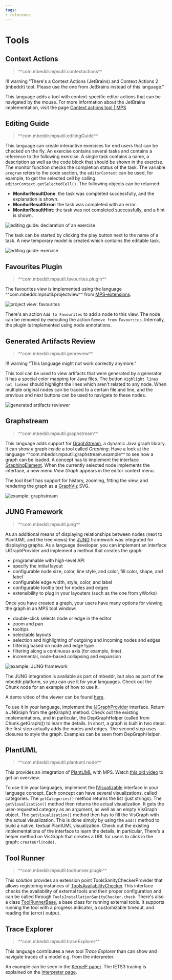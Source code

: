 ```yaml
---
tags:
- reference
---
```


# Tools

## Context Actions

> ^^com.mbeddr.mpsutil.contextactions^^

!!! warning "There's a Context Actions (JetBrains) and Context Actions 2 (mbeddr) tool. Please use the one from JetBrains instead of this language."

This language adds a tool with context-specific editor actions that can be navigated by the mouse. For more information about the
JetBrains implementation, visit the page [Context actions tool | MPS](https://www.jetbrains.com/help/mps/context-actions-tool.html)

## Editing Guide

> ^^com.mbeddr.mpsutil.editingGuide^^

This language can create interactive exercises for end users that can be checked on the fly. An exercise contains several tasks and contains a reference to the following exercise. A single task contains a name, a description as well as the code block that should be
shown in the exercise. The monitor function checks the completion status of the task. The variable `program` refers to the code section, the `editorContext` can be used, for example,
to get the selected cell by calling `editorContext.getSelectedCell()`. The following objects can be returned:

- **MonitorResultDone**: the task was completed successfully, and the explanation is shown.
- **MonitorResultError**: the task was completed with an error.
- **MonitorResultHint**: the task was not completed successfully, and a hint is shown.

![editing guide: declaration of an exercise](editingguide_definition.png)

The task can be started by clicking the play button next to the name of a task. A new
temporary model is created which contains the editable task.

![editing guide: exercise](editingguide_exercise.png)


## Favourites Plugin

> ^^com.mbeddr.mpsutil.favourites.plugin^^

The favourites view is implemented using the language ^^com.mbeddr.mpsutil.projectview^^ from [MPS-extensions](https://jetbrains.github.io/MPS-extensions/extensions/other/project-view/).

![project view: favourites](https://jetbrains.github.io/MPS-extensions/extensions/img/favourites.png)

There's an action `Add to Favourites` to add a node to this view. The node can be removed by executing the action
`Remove from Favourites`. Internally, the plugin is implemented using node annotations.

## Generated Artifacts Review

> ^^com.mbeddr.mpsutil.genreview^^

!!! warning "This language might not work correctly anymore."

This tool can be used to view artifacts that were generated by a generator. It has a special color mapping for Java files.
The button `Highlight lines not linked` should highlight the lines which aren't related to any node. When multiple
original nodes can be traced to a certain file and line, and the previous and next buttons can be used to navigate to these nodes.

![generated artifacts reviewer](generated_artifacts_reviewer.png)

## Graphstream

> ^^com.mbeddr.mpsutil.graphstream^^

This language adds support for [GraphStream](https://graphstream-project.org/), a dynamic Java graph library. It can show a graph inside a tool called *Graphing*. Have a look at the language
^^com.mbeddr.mpsutil.graphstream.example^^ to see how a graph can be loaded. A concept has to
implement the interface [GraphingElement](http://127.0.0.1:63320/node?ref=r%3Ae5f563f0-3312-4f0d-a6fe-8d43c8a221d4%28com.mbeddr.mpsutil.graphstream.structure%29%2F5447190170711933193). When the currently selected node implements the interface,
a new menu *View Graph* appears in the editor context menu.

The tool itself has support for history, zooming, fitting the view, and rendering the graph as
a [GraphViz](https://graphviz.org/) SVG.

![example: graphstream](graphstream_example.png)

## JUNG Framework

> ^^com.mbeddr.mpsutil.jung^^

As an additional means of displaying relationships between nodes (next to PlantUML and the tree views)
the [JUNG](http://jung.sourceforge.net/) framework was integrated for displaying graphs.
As a language developer, you can implement an interface IJGraphProvider and implement a method that creates the graph:

- programmable with high-level API
- specify the initial layout
- configurable node size, color, line style, and color, fill color, shape, and label
- configurable edge width, style, color, and label
- configurable tooltip text for nodes and edges
- extensibility to plug in your layouters (such as the one from yWorks)

Once you have created a graph, your users have many options for viewing the graph in an MPS tool window:

- double-click selects node or edge in the editor
- zoom and pan
- tooltips
- selectable layouts
- selection and highlighting of outgoing and incoming nodes and edges
- filtering based on node and edge type
- filtering along a continuous axis (for example, time)
- incremental, node-based collapsing and expansion

![example: JUNG framework](jung2.png)

The JUNG integration is available as part of mbeddr, but also as part of the mbeddr\.platform, so you can use it for your languages. Check out the Chunk node for an example of how to use it.

A demo video of the viewer can be found [here](http://youtu.be/-v1X0GhsLJ4).

To use it in your language, implement the [IJGraphProvider](http://127.0.0.1:63320/node?ref=d09a16fb-1d68-4a92-a5a4-20b4b2f86a62%2Fr%3A6e32694b-6dd1-4530-b48f-4e3bf97b2744%28com.mbeddr.mpsutil.jung%2Fcom.mbeddr.mpsutil.jung.structure%29%2F6388491840914066147) interface. Return a JNGraph from the getGraph() method. Check out the existing implementations, and in particular, the DepGraphHelper (called from Chunk.getGraph()) to learn the details. In short, a graph is built in two steps: the first step actually adds the nodes and edges. The second step uses closures to style the graph. Examples can be seen from DepGraphHelper.

## PlantUML

> ^^com.mbeddr.mpsutil.plantuml.node^^

This provides an integration of [PlantUML](https://plantuml.com/) with MPS. Watch [this old video](https://www.youtube.com/watch?v=QjwXITp6fwg) to get an overview.

To use it in your languages, implement the [IVisualizable](http://127.0.0.1:63320/node?ref=b4d28e19-7d2d-47e9-943e-3a41f97a0e52%2Fr%3A4903509f-5416-46ff-9a8b-44b5a178b568%28com.mbeddr.mpsutil.plantuml.node%2Fcom.mbeddr.mpsutil.plantuml.node.structure%29%2F3225038607917463880) interface in your language concept. Each concept can have several visualizations, called categories. The `getCategories()` method returns the list (just strings). The `getVisualization()` method then returns the actual visualization. It gets the user-requested category as an argument, as well as an empty VisGraph object. The `getVisualization()` method then has to fill the VisGraph with the actual visualization. This is done simply by using the `add()` method to build a native, textual PlantUML visualization. Check out the existing implementations of the interface to learn the details; in particular, There's a helper method on VisGraph that creates a URL for users to click in the graph: `createUrl(node)`.


## Tool Runner

> ^^com.mbeddr.mpsutil.toolrunner.plugin^^

This solution provides an extension point ToolsSanityCheckerProvider that allows registering instances of [ToolsAvailabilityChecker](http://127.0.0.1:63320/node?ref=r%3Aeb55a79e-712e-453c-8ff8-d50d0340bc94%28com.mbeddr.mpsutil.toolrunner%29%2F8869103559931921994)
This interface checks the availability of external tools and their proper configuration and can be called through `ToolsInstallationSanityChecker.check`. There's also a class [ToolRunnerBase](http://127.0.0.1:63320/node?ref=r%3Aeb55a79e-712e-453c-8ff8-d50d0340bc94%28com.mbeddr.mpsutil.toolrunner%29%2F4775168500935975079), a base class for running external tools. It supports running the tool with a progress indicator, a customizable timeout, and reading the (error) output.

## Trace Explorer

> ^^com.mbeddr.mpsutil.traceExplorer^^

This language contributes a new tool *Trace Explorer* than can show and navigate traces of a model e.g. from the interpreter.

An example can be seen in the [KernelF paper](https://voelter.de/data/pub/kernelf-reference.pdf#page=14). The IETS3 tracing is explained on the [interpreter page](interpreter.md#tracing-in-kernelf).